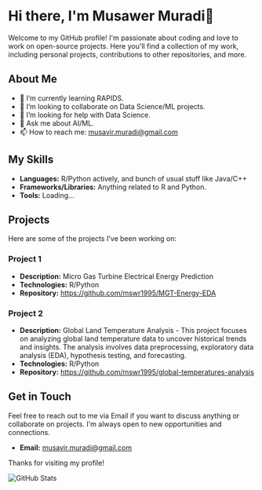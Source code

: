 # Hi there, I'm Musawer Muradi👋

Welcome to my GitHub profile! I'm passionate about coding and love to work on open-source projects. Here you'll find a collection of my work, including personal projects, contributions to other repositories, and more.

## About Me

- 🌱 I’m currently learning RAPIDS.
- 👯 I’m looking to collaborate on Data Science/ML projects.
- 🤔 I’m looking for help with Data Science.
- 💬 Ask me about AI/ML.
- 📫 How to reach me: musavir.muradi@gmail.com

## My Skills

- **Languages:** R/Python actively, and bunch of usual stuff like Java/C++
- **Frameworks/Libraries:** Anything related to R and Python.
- **Tools:** Loading...

## Projects

Here are some of the projects I've been working on:

### Project 1
- **Description:** Micro Gas Turbine Electrical Energy Prediction
- **Technologies:** R/Python
- **Repository:** https://github.com/mswr1995/MGT-Energy-EDA

### Project 2
- **Description:** Global Land Temperature Analysis - This project focuses on analyzing global land temperature data to uncover historical trends and insights. The analysis involves data preprocessing, exploratory data analysis (EDA), hypothesis testing, and forecasting.
- **Technologies:** R/Python
- **Repository:** https://github.com/mswr1995/global-temperatures-analysis

## Get in Touch

Feel free to reach out to me via Email if you want to discuss anything or collaborate on projects. I'm always open to new opportunities and connections.

- **Email:** musavir.muradi@gmail.com

Thanks for visiting my profile!

![GitHub Stats](https://github-readme-stats.vercel.app/api?username=mswr1995&show_icons=true&theme=radical)
